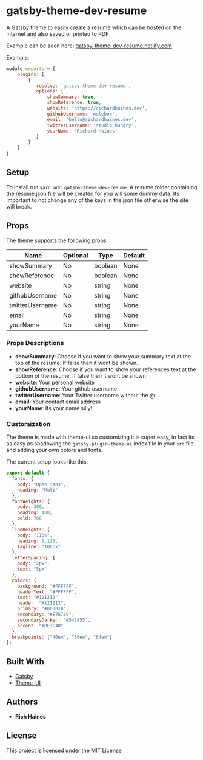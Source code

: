 # gatsby-theme-dev-resume

A Gatsby theme to easily create a resume which can be hosted on the internet and also saved or printed to PDF

Example can be seen here: [gatsby-theme-dev-resume.netlify.com](https://gatsby-theme-dev-resume.netlify.com)

Example: 

```js
module.exports = {
    plugins: [
        {
           resolve: 'gatsby-theme-dev-resume',
           options: {
               showSummary: true,
               showReference: true,
               website: 'https://richardhaines.dev',
               githubUsername: 'molebox',
               email: 'hello@richardhaines.dev',
               twitterUsername: 'studio_hungry',
               yourName: 'Richard Haines'
           }
        }
    ]
}
```

## Setup

To install run `yarn add gatsby-theme-dev-resume`. A resume folder containing the resume.json file will be created for you will some dummy data. Its important to not change any of the keys in the json file otherwise the site will break.

## Props

The theme supports the following props: 

| Name                         | Optional   | Type    | Default       |
|------------------------------|------------|---------|---------------|
| showSummary                  |   No       | boolean | None          |
| showReference                |   No       | boolean | None          |
| website                      |   No       | string  | None          |
| githubUsername               |   No       | string  | None          |
| twitterUsername              |   No       | string  | None          |
| email                        |   No       | string  | None          |
| yourName                     |   No       | string  | None          |


### Props Descriptions

- **showSummary**: Choose if you want to show your summary text at the top of the resume. If false then it wont be shown.
- **showReference**: Choose if you want to show your references text at the bottom of the resume. If false then it wont be shown
- **website**: Your personal website
- **githubUsername**: Your github username
- **twitterUsername**: Your Twitter username without the @
- **email**: Your contact email address
- **yourName**: Its your name silly!

### Customization

The theme is made with theme-ui so customizing it is super easy, in fact its as easy as shadowing the `gatsby-plugin-theme-ui` index file in your `src` file and adding your own colors and fonts.

The current setup looks like this:

```js
export default {
  fonts: {
    body: "Open Sans",
    heading: "Muli"
  },
  fontWeights: {
    body: 300,
    heading: 400,
    bold: 700
  },
  lineHeights: {
    body: "110%",
    heading: 1.125,
    tagline: "100px"
  },
  letterSpacing: {
    body: "2px",
    text: "5px"
  },
  colors: {
    background: "#FFFFFF",
    headerText: "#FFFFFF",
    text: "#121212",
    header: "#121212",
    primary: "#000010",
    secondary: "#E7E7E9",
    secondaryDarker: "#545455",
    accent: "#DE3C4B"
  },
  breakpoints: ["40em", "56em", "64em"]
};
```

## Built With

- [Gatsby](https://www.gatsbyjs.org/)
- [Theme-UI](https://theme-ui.com/)

## Authors

- **Rich Haines**

## License

This project is licensed under the MIT License